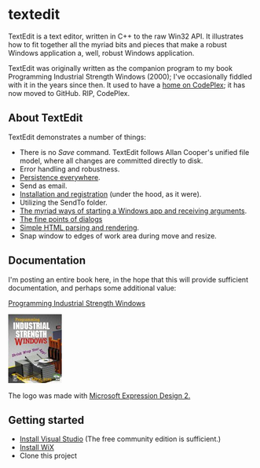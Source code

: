 # textedit

TextEdit is a text editor, written in C++ to the raw Win32 API. It illustrates how to fit together all the myriad bits and pieces that make a robust Windows application a, well, robust Windows application.

TextEdit was originally written as the companion program to my book Programming Industrial Strength Windows (2000); I've occasionally fiddled with it in the years since then. It used to have a [home on CodePlex](https://textedit.codeplex.com/); it has now moved to GitHub. RIP, CodePlex.

## About TextEdit

TextEdit demonstrates a number of things:

* There is no _Save_ command. TextEdit follows Allan Cooper's unified file model, where all changes are committed directly to disk.
* Error handling and robustness.
* [Persistence everywhere](docs/Chapter-10-Customization-and-Persistence.md).
* Send as email.
* [Installation and registration](docs/Chapter-20-Setup-and-Down-Again.md) (under the hood, as it were).
* Utilizing the SendTo folder.
* [The myriad ways of starting a Windows app and receiving arguments](docs/Chapter-7-Off-the-Launch-Pad.md).
* [The fine points of dialogs](docs/Chapter-13-About-Dialogs.md)
* [Simple HTML parsing and rendering](docs/Sidebar-The-HTML-Static-Control.md).
* Snap window to edges of work area during move and resize.

## Documentation

I'm posting an entire book here, in the hope that this will provide sufficient documentation, and perhaps some additional value:

[Programming Industrial Strength Windows](docs/Programming-Industrial-Strength-Windows.md)

![](docs/Home-pisw.jpg)

The logo was made with [Microsoft Expression Design 2.](http://www.microsoft.com/expression/products/Overview.aspx?key=design)

## Getting started

* [Install Visual Studio](https://www.visualstudio.com/downloads/) (The free community edition is sufficient.)
* [Install WiX](http://wixtoolset.org/)
* Clone this project
